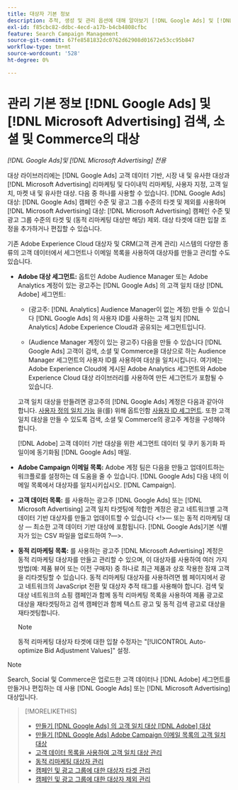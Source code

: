 ```yaml
---
title: 대상자 기본 정보
description: 추적, 생성 및 관리 옵션에 대해 알아보기 [!DNL Google Ads] 및 [!DNL Microsoft Advertising] 대상.
exl-id: f85cbc82-ddbc-4ecd-a17b-b4cb4808cfbc
feature: Search Campaign Management
source-git-commit: 67fe8581832dc0762d62908d01672e53cc95b847
workflow-type: tm+mt
source-wordcount: '528'
ht-degree: 0%

---
```


# 관리 기본 정보 [!DNL Google Ads] 및 [!DNL Microsoft Advertising] 검색, 소셜 및 Commerce의 대상

*[!DNL Google Ads]및 [!DNL Microsoft Advertising] 전용*

대상 라이브러리에는 [!DNL Google Ads] 고객 데이터 기반, 시장 내 및 유사한 대상과 [!DNL Microsoft Advertising] 리마케팅 및 다이내믹 리마케팅, 사용자 지정, 고객 일치, 마켓 내 및 유사한 대상. 다음 중 하나를 사용할 수 있습니다. [!DNL Google Ads] 대상: [!DNL Google Ads] 캠페인 수준 및 광고 그룹 수준의 타겟 및 제외를 사용하며 [!DNL Microsoft Advertising] 대상: [!DNL Microsoft Advertising] 캠페인 수준 및 광고 그룹 수준의 타겟 및 (동적 리마케팅 대상만 해당) 제외. 대상 타겟에 대한 입찰 조정을 추가하거나 편집할 수 있습니다.

기존 Adobe Experience Cloud 대상자 및 CRM(고객 관계 관리) 시스템의 다양한 종류의 고객 데이터에서 세그먼트나 이메일 목록을 사용하여 대상자를 만들고 관리할 수도 있습니다.

* **Adobe 대상 세그먼트:** 옵트인 Adobe Audience Manager 또는 Adobe Analytics 계정이 있는 광고주는 [!DNL Google Ads] 의 고객 일치 대상 [!DNL Adobe] 세그먼트:

   * (광고주: [!DNL Analytics] Audience Manager이 없는 계정) 만들 수 있습니다 [!DNL Google Ads] 의 사용자 ID를 사용하는 고객 일치 [!DNL Analytics] Adobe Experience Cloud과 공유되는 세그먼트입니다.

   * (Audience Manager 계정이 있는 광고주) 다음을 만들 수 있습니다 [!DNL Google Ads] 고객이 검색, 소셜 및 Commerce을 대상으로 하는 Audience Manager 세그먼트의 사용자 ID를 사용하여 대상을 일치시킵니다. 여기에는 Adobe Experience Cloud에 게시된 Adobe Analytics 세그먼트와 Adobe Experience Cloud 대상 라이브러리를 사용하여 만든 세그먼트가 포함될 수 있습니다.

  고객 일치 대상을 만들려면 광고주의 [!DNL Google Ads] 계정은 다음과 같아야 합니다. [사용자 정의 일치 가능](https://support.google.com/adspolicy/answer/6299717) 을(를) 위해 옵트인함 [사용자 ID 세그먼트](https://support.google.com/google-ads/answer/9199250). 또한 고객 일치 대상을 만들 수 있도록 검색, 소셜 및 Commerce의 광고주 계정을 구성해야 합니다.

  [!DNL Adobe] 고객 데이터 기반 대상을 위한 세그먼트 데이터 및 쿠키 동기화 파일이에 동기화됨 [!DNL Google Ads] 매일.

* **Adobe Campaign 이메일 목록:** Adobe 계정 팀은 다음을 만들고 업데이트하는 워크플로를 설정하는 데 도움을 줄 수 있습니다. [!DNL Google Ads] 다음 내의 이메일 목록에서 대상자를 일치시키십시오. [!DNL Campaign].

* **고객 데이터 목록:** 를 사용하는 광고주 [!DNL Google Ads] 또는 [!DNL Microsoft Advertising] 고객 일치 타겟팅에 적합한 계정은 광고 네트워크별 고객 데이터 기반 대상자를 만들고 업데이트할 수 있습니다 &lt;!>— 또는 동적 리마케팅 대상 — 최소한 고객 데이터 기반 대상에 포함됩니다. [!DNL Google Ads]기본 식별자가 있는 CSV 파일을 업로드하여 ?—>.

* **동적 리마케팅 목록:** 를 사용하는 광고주 [!DNL Microsoft Advertising] 계정은 동적 리마케팅 대상자를 만들고 관리할 수 있으며, 이 대상자를 사용하여 여러 가지 방법(예: 제품 뷰어 또는 이전 구매자) 중 하나로 최근 제품과 상호 작용한 잠재 고객을 리타겟팅할 수 있습니다. 동적 리마케팅 대상자를 사용하려면 웹 페이지에서 광고 네트워크의 JavaScript 전환 및 대상자 추적 태그를 사용해야 합니다. 검색 및 대상 네트워크의 쇼핑 캠페인과 함께 동적 리마케팅 목록을 사용하여 제품 광고로 대상을 재타겟팅하고 검색 캠페인과 함께 텍스트 광고 및 동적 검색 광고로 대상을 재타겟팅합니다. <!--[For [!DNL Google Ads], these are technically included in a customer data-based audience, so word this all carefully when we add support for them.]-->

  >[!NOTE]
  >
  >동적 리마케팅 대상자 타겟에 대한 입찰 수정자는 &quot;[!UICONTROL Auto-optimize Bid Adjustment Values]&quot; 설정.

>[!NOTE]
>
>Search, Social 및 Commerce은 업로드한 고객 데이터나 [!DNL Adobe] 세그먼트를 만들거나 편집하는 데 사용 [!DNL Google Ads] 또는 [!DNL Microsoft Advertising] 대상입니다.

>[!MORELIKETHIS]
>
>* [만들기 [!DNL Google Ads] 의 고객 일치 대상 [!DNL Adobe] 대상](google-audience-from-adobe-audience.md)
>* [만들기 [!DNL Google Ads] Adobe Campaign 이메일 목록의 고객 일치 대상](google-audience-from-campaign-email-list.md)
>* [고객 데이터 목록을 사용하여 고객 일치 대상 관리](audience-from-customer-data-list.md)
>* [동적 리마케팅 대상자 관리](audience-dynamic-remarketing-manage.md)
>* [캠페인 및 광고 그룹에 대한 대상자 타겟 관리](audience-targets-manage.md)
>* [캠페인 및 광고 그룹에 대한 대상자 제외 관리](audience-exclusions-manage.md)
